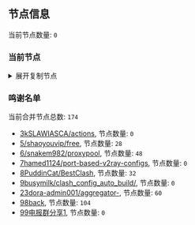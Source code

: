 
## 节点信息
当前节点数量: `0`
### 当前节点
<details>
  <summary>展开复制节点</summary>

    

</details>

### 鸣谢名单
当前合并节点总数: `174`
- [3kSLAWIASCA/actions](https://github.com/kSLAWIASCA/actions), 节点数量: `0`
- [5/shaoyouvip/free](https://github.com/shaoyouvip/free), 节点数量: `28`
- [6/snakem982/proxypool](https://github.com/snakem982/proxypool), 节点数量: `48`
- [7hamed1124/port-based-v2ray-configs](https://github.com/hamed1124/port-based-v2ray-configs), 节点数量: `0`
- [8PuddinCat/BestClash](https://github.com/PuddinCat/BestClash), 节点数量: `32`
- [9busymilk/clash_config_auto_build/](https://github.com/busymilk/clash_config_auto_build/), 节点数量: `0`
- [23dora-admin001/aggregator-](https://github.com/dora-admin001/aggregator-), 节点数量: `60`
- [98back](https://github.com/firefoxmmx2/v2rayshare_subcription), 节点数量: `104`
- [99电报群分享1](https://github.com/cdddbc/getAirport), 节点数量: `0`


